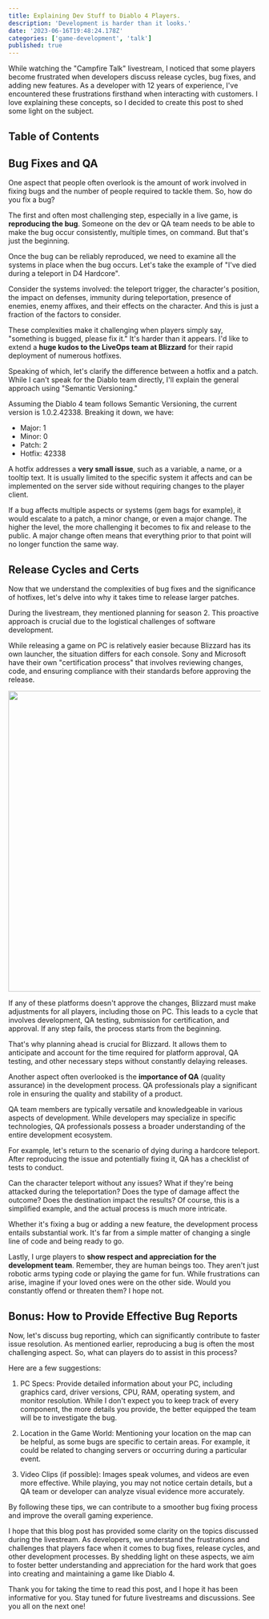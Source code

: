 ```yaml
---
title: Explaining Dev Stuff to Diablo 4 Players.
description: 'Development is harder than it looks.'
date: '2023-06-16T19:48:24.178Z'
categories: ['game-development', 'talk']
published: true
---
```


While watching the "Campfire Talk" livestream, I noticed that some players become frustrated when developers discuss release cycles, bug fixes, and adding new features. As a developer with 12 years of experience, I've encountered these frustrations firsthand when interacting with customers. I love explaining these concepts, so I decided to create this post to shed some light on the subject.

## Table of Contents

## Bug Fixes and QA

One aspect that people often overlook is the amount of work involved in fixing bugs and the number of people required to tackle them. So, how do you fix a bug?

The first and often most challenging step, especially in a live game, is **reproducing the bug**. Someone on the dev or QA team needs to be able to make the bug occur consistently, multiple times, on command. But that's just the beginning.

Once the bug can be reliably reproduced, we need to examine all the systems in place when the bug occurs. Let's take the example of "I've died during a teleport in D4 Hardcore".

Consider the systems involved: the teleport trigger, the character's position, the impact on defenses, immunity during teleportation, presence of enemies, enemy affixes, and their effects on the character. And this is just a fraction of the factors to consider.

These complexities make it challenging when players simply say, "something is bugged, please fix it." It's harder than it appears. I'd like to extend a **huge kudos to the LiveOps team at Blizzard** for their rapid deployment of numerous hotfixes.

Speaking of which, let's clarify the difference between a hotfix and a patch. While I can't speak for the Diablo team directly, I'll explain the general approach using "Semantic Versioning."

Assuming the Diablo 4 team follows Semantic Versioning, the current version is 1.0.2.42338. Breaking it down, we have:

- Major: 1
- Minor: 0
- Patch: 2
- Hotfix: 42338

A hotfix addresses a **very small issue**, such as a variable, a name, or a tooltip text. It is usually limited to the specific system it affects and can be implemented on the server side without requiring changes to the player client.

If a bug affects multiple aspects or systems (gem bags for example), it would escalate to a patch, a minor change, or even a major change. The higher the level, the more challenging it becomes to fix and release to the public. A major change often means that everything prior to that point will no longer function the same way.

## Release Cycles and Certs

Now that we understand the complexities of bug fixes and the significance of hotfixes, let's delve into why it takes time to release larger patches.

During the livestream, they mentioned planning for season 2. This proactive approach is crucial due to the logistical challenges of software development.

While releasing a game on PC is relatively easier because Blizzard has its own launcher, the situation differs for each console. Sony and Microsoft have their own "certification process" that involves reviewing changes, code, and ensuring compliance with their standards before approving the release.

<a href="/images/dev-cycle.png" target="_blank">
<img src="/images/dev-cycle.png" width="1400" height="600">
</a>

If any of these platforms doesn't approve the changes, Blizzard must make adjustments for all players, including those on PC. This leads to a cycle that involves development, QA testing, submission for certification, and approval. If any step fails, the process starts from the beginning.

That's why planning ahead is crucial for Blizzard. It allows them to anticipate and account for the time required for platform approval, QA testing, and other necessary steps without constantly delaying releases.

Another aspect often overlooked is the **importance of QA** (quality assurance) in the development process. QA professionals play a significant role in ensuring the quality and stability of a product.

QA team members are typically versatile and knowledgeable in various aspects of development. While developers may specialize in specific technologies, QA professionals possess a broader understanding of the entire development ecosystem.

For example, let's return to the scenario of dying during a hardcore teleport. After reproducing the issue and potentially fixing it, QA has a checklist of tests to conduct. 

Can the character teleport without any issues? What if they're being attacked during the teleportation? Does the type of damage affect the outcome? Does the destination impact the results? Of course, this is a simplified example, and the actual process is much more intricate.

Whether it's fixing a bug or adding a new feature, the development process entails substantial work. It's far from a simple matter of changing a single line of code and being ready to go.

Lastly, I urge players to **show respect and appreciation for the development team**. Remember, they are human beings too. They aren't just robotic arms typing code or playing the game for fun. While frustrations can arise, imagine if your loved ones were on the other side. Would you constantly offend or threaten them? I hope not.

## Bonus: How to Provide Effective Bug Reports

Now, let's discuss bug reporting, which can significantly contribute to faster issue resolution. As mentioned earlier, reproducing a bug is often the most challenging aspect. So, what can players do to assist in this process?

Here are a few suggestions:

1) PC Specs: Provide detailed information about your PC, including graphics card, driver versions, CPU, RAM, operating system, and monitor resolution. While I don't expect you to keep track of every component, the more details you provide, the better equipped the team will be to investigate the bug.

2) Location in the Game World: Mentioning your location on the map can be helpful, as some bugs are specific to certain areas. For example, it could be related to changing servers or occurring during a particular event.

3) Video Clips (if possible): Images speak volumes, and videos are even more effective. While playing, you may not notice certain details, but a QA team or developer can analyze visual evidence more accurately.

By following these tips, we can contribute to a smoother bug fixing process and improve the overall gaming experience.

I hope that this blog post has provided some clarity on the topics discussed during the livestream. As developers, we understand the frustrations and challenges that players face when it comes to bug fixes, release cycles, and other development processes. By shedding light on these aspects, we aim to foster better understanding and appreciation for the hard work that goes into creating and maintaining a game like Diablo 4.

Thank you for taking the time to read this post, and I hope it has been informative for you. Stay tuned for future livestreams and discussions. See you all on the next one!
